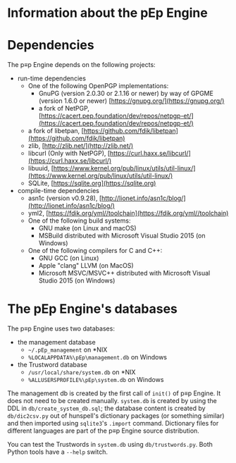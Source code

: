 <!-- Copyright 2015-2017, pEp foundation, Switzerland
This file is part of the pEp Engine
This file may be used under the terms of the Creative Commons Attribution-ShareAlike 3.0 Unported (CC BY-SA 3.0) License
See CC_BY-SA.txt -->

# Information about the pEp Engine

# Dependencies
The p≡p Engine depends on the following projects:

- run-time dependencies
  - One of the following OpenPGP implementations:
    - GnuPG (version 2.0.30 or 2.1.16 or newer) by way of GPGME (version 1.6.0 or newer) [https://gnupg.org/](https://gnupg.org/)
    - a fork of NetPGP, [https://cacert.pep.foundation/dev/repos/netpgp-et/](https://cacert.pep.foundation/dev/repos/netpgp-et/)
  - a fork of libetpan, [https://github.com/fdik/libetpan](https://github.com/fdik/libetpan)
  - zlib, [http://zlib.net/](http://zlib.net/)
  - libcurl (Only with NetPGP), [https://curl.haxx.se/libcurl/](https://curl.haxx.se/libcurl/)
  - libuuid, [https://www.kernel.org/pub/linux/utils/util-linux/](https://www.kernel.org/pub/linux/utils/util-linux/)
  - SQLite, [https://sqlite.org](https://sqlite.org)
- compile-time dependencies
  - asn1c (version v0.9.28), [http://lionet.info/asn1c/blog/](http://lionet.info/asn1c/blog/)
  - yml2, [https://fdik.org/yml//toolchain](https://fdik.org/yml//toolchain)
  - One of the following build systems:
    - GNU make (on Linux and macOS)
    - MSBuild distributed with Microsoft Visual Studio 2015 (on Windows)
  - One of the following compilers for C and C++:
    - GNU GCC (on Linux)
    - Apple "clang" LLVM (on MacOS)
    - Microsoft MSVC/MSVC++ distributed with Microsoft Visual Studio 2015 (on Windows)

# The pEp Engine's databases
The p≡p Engine uses two databases:

- the management database
  - `~/.pEp_management` on \*NIX
  - `%LOCALAPPDATA%\pEp\management.db` on Windows
- the Trustword database
  - `/usr/local/share/system.db` on \*NIX
  - `%ALLUSERSPROFILE%\pEp\system.db` on Windows

The management db is created by the first call of `init()` of p≡p Engine.
It does not need to be created manually.
`system.db` is created by using the DDL in `db/create_system_db.sql`; the database content is created by `db/dic2csv.py` out of hunspell's dictionary packages (or something similar) and then imported using `sqlite3`'s `.import` command.
Dictionary files for different languages are part of the p≡p Engine source distribution.

You can test the Trustwords in `system.db` using `db/trustwords.py`.
Both Python tools have a `--help` switch.
